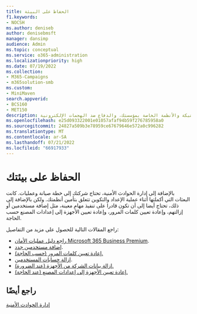 ```yaml
---
title: الحفاظ على البيئة
f1.keywords:
- NOCSH
ms.author: deniseb
author: denisebmsft
manager: dansimp
audience: Admin
ms.topic: conceptual
ms.service: o365-administration
ms.localizationpriority: high
ms.date: 07/19/2022
ms.collection:
- M365-Campaigns
- m365solution-smb
ms.custom:
- MiniMaven
search.appverid:
- BCS160
- MET150
description: نظرة عامة حول الحفاظ على بيئة أمان الشبكة والأنظمة الخاصة بمؤسستك، والدفاع ضد الهجمات الإلكترونية.
ms.openlocfilehash: e25d093322001e01057afaf94b59f276785958a0
ms.sourcegitcommit: 24827a509b3e78959ce67679646e572a0c996282
ms.translationtype: MT
ms.contentlocale: ar-SA
ms.lasthandoff: 07/21/2022
ms.locfileid: "66917933"
---
```

# <a name="maintain-your-environment"></a>الحفاظ على بيئتك

بالإضافة إلى إدارة الحوادث الأمنية، تحتاج شركتك إلى خطة صيانة وعمليات. كانت البعثات التي أكملتها أثناء عملية الإعداد والتكوين تتعلق بتأمين أنظمتك. ولكن بالإضافة إلى ذلك، تحتاج أيضا إلى أن تكون قادرا على تنفيذ مهام معينة، مثل إضافة مستخدمين أو إزالتهم، وإعادة تعيين كلمات المرور، وإعادة تعيين الأجهزة إلى إعدادات المصنع حسب الحاجة.

راجع المقالات التالية للحصول على مزيد من التفاصيل: 

- [راجع دليل عمليات الأمان Microsoft 365 Business Premium](m365bp-security-incident-quick-start.md).
- [إضافة مستخدمين جدد](m365bp-add-users.md).
- [إعادة تعيين كلمات المرور (حسب الحاجة).](m365bp-reset-passwords.md)
- [إزالة حسابات المستخدمين](m365bp-review-remediation-actions-devices.md).
- [إزالة بيانات الشركة من الأجهزة (عند الضرورة).](../admin/devices/remove-company-data.md)
- [إعادة تعيين الأجهزة إلى إعدادات المصنع (عند الحاجة).](../admin/devices/reset-devices-to-factory-settings.md)

## <a name="see-also"></a>راجع أيضًا

[إدارة الحوادث الأمنية](m365bp-security-incident-management.md)
